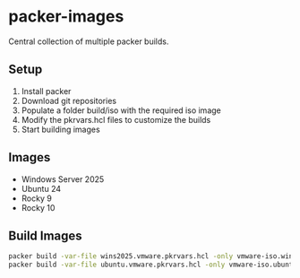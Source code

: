 # packer-images

Central collection of multiple packer builds.

## Setup

1. Install packer
2. Download git repositories
3. Populate a folder build/iso with the required iso image
4. Modify the pkrvars.hcl files to customize the builds
5. Start building images

## Images

- Windows Server 2025
- Ubuntu 24
- Rocky 9
- Rocky 10

## Build Images

```bash
packer build -var-file wins2025.vmware.pkrvars.hcl -only vmware-iso.wins2025 .
packer build -var-file ubuntu.vmware.pkrvars.hcl -only vmware-iso.ubuntu .
```